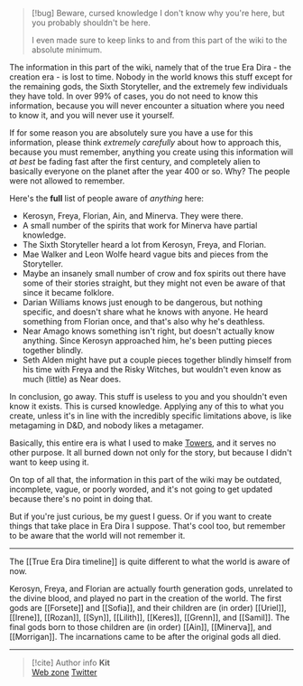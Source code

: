 > [!bug] Beware, cursed knowledge
> I don't know why you're here, but you probably shouldn't be here.
> 
> I even made sure to keep links to and from this part of the wiki to the absolute minimum.

The information in this part of the wiki, namely that of the true Era Dira - the creation era - is lost to time. Nobody in the world knows this stuff except for the remaining gods, the Sixth Storyteller, and the extremely few individuals they have told. In over 99% of cases, you do not need to know this information, because you will never encounter a situation where you need to know it, and you will never use it yourself.

If for some reason you are absolutely sure you have a use for this information, please think *extremely carefully* about how to approach this, because you must remember, anything you create using this information will *at best* be fading fast after the first century, and completely alien to basically everyone on the planet after the year 400 or so. Why? The people were not allowed to remember.

Here's the **full** list of people aware of *anything* here:
- Kerosyn, Freya, Florian, Ain, and Minerva. They were there.
- A small number of the spirits that work for Minerva have partial knowledge.
- The Sixth Storyteller heard a lot from Kerosyn, Freya, and Florian.
- Mae Walker and Leon Wolfe heard vague bits and pieces from the Storyteller.
- Maybe an insanely small number of crow and fox spirits out there have some of their stories straight, but they might not even be aware of that since it became folklore.
- Darian Williams knows just enough to be dangerous, but nothing specific, and doesn't share what he knows with anyone. He heard something from Florian once, and that's also why he's deathless.
- Near Amago knows something isn't right, but doesn't actually know anything. Since Kerosyn approached him, he's been putting pieces together blindly.
- Seth Alden might have put a couple pieces together blindly himself from his time with Freya and the Risky Witches, but wouldn't even know as much (little) as Near does.

In conclusion, go away. This stuff is useless to you and you shouldn't even know it exists. This is cursed knowledge. Applying any of this to what you create, unless it's in line with the incredibly specific limitations above, is like metagaming in D&D, and nobody likes a metagamer.

Basically, this entire era is what I used to make [Towers](https://kerosyn.bandcamp.com/album/towers), and it serves no other purpose. It all burned down not only for the story, but because I didn't want to keep using it.

On top of all that, the information in this part of the wiki may be outdated, incomplete, vague, or poorly worded, and it's not going to get updated because there's no point in doing that.

But if you're just curious, be my guest I guess. Or if you want to create things that take place in Era Dira I suppose. That's cool too, but remember to be aware that the world will not remember it.

---

The [[True Era Dira timeline]] is quite different to what the world is aware of now.

Kerosyn, Freya, and Florian are actually fourth generation gods, unrelated to the divine blood, and played no part in the creation of the world. The first gods are [[Forsete]] and [[Sofia]], and their children are (in order) [[Uriel]], [[Irene]], [[Rozan]], [[Syn]], [[Lilith]], [[Keres]], [[Grenn]], and [[Samil]]. The final gods born to those children are (in order) [[Ain]], [[Minerva]], and [[Morrigan]]. The incarnations came to be after the original gods all died.

-----
> [!cite] Author info
> **Kit**\
> [Web zone](https://kitabe.link) [Twitter](https://twitter.com/Kerosyn_)